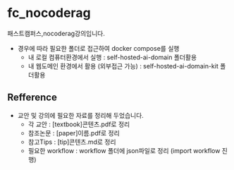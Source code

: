 # fc_nocoderag
패스트캠퍼스,nocoderag강의입니다.
- 경우에 따라 필요한 폴더로 접근하여 docker compose를 실행
	- 내 로컬 컴퓨터환경에서 실행 : self-hosted-ai-domain 폴더활용
	- 내 웹도메인 환경에서 활용 (외부접근 가능) : self-hosted-ai-domain-kit 폴더활용

## Refference 
- 교안 및 강의에 필요한 자료를 정리해 두었습니다.
	- 각 교안 : [textbook]콘텐츠.pdf로 정리
	- 참조논문 : [paper]이름.pdf로 정리
	- 참고Tips : [tip]콘텐츠.md로 정리
	- 필요한 workflow : workflow 폴더에 json파일로 정리 (import workflow 진행)